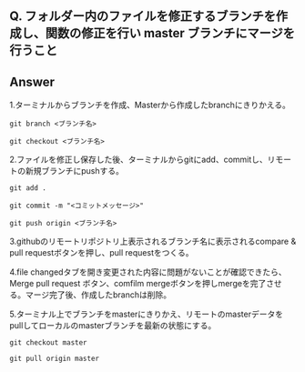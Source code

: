 ## Q. フォルダー内のファイルを修正するブランチを作成し、関数の修正を行い master ブランチにマージを行うこと


## Answer

1.ターミナルからブランチを作成、Masterから作成したbranchにきりかえる。

 `git branch <ブランチ名>`
 
 `git checkout <ブランチ名>`


2.ファイルを修正し保存した後、ターミナルからgitにadd、commitし、リモートの新規ブランチにpushする。

 `git add .`
 
 `git commit -m "<コミットメッセージ>"`
 
 `git push origin <ブランチ名>`
 

3.githubのリモートリポジトリ上表示されるブランチ名に表示されるcompare & pull requestボタンを押し、pull requestをつくる。


4.file changedタブを開き変更された内容に問題がないことが確認できたら、Merge pull request ボタン、comfilm mergeボタンを押しmergeを完了させる。マージ完了後、作成したbranchは削除。


5.ターミナル上でブランチをmasterにきりかえ、リモートのmasterデータをpullしてローカルのmasterブランチを最新の状態にする。
  
  `git checkout master`
  
  `git pull origin master`
